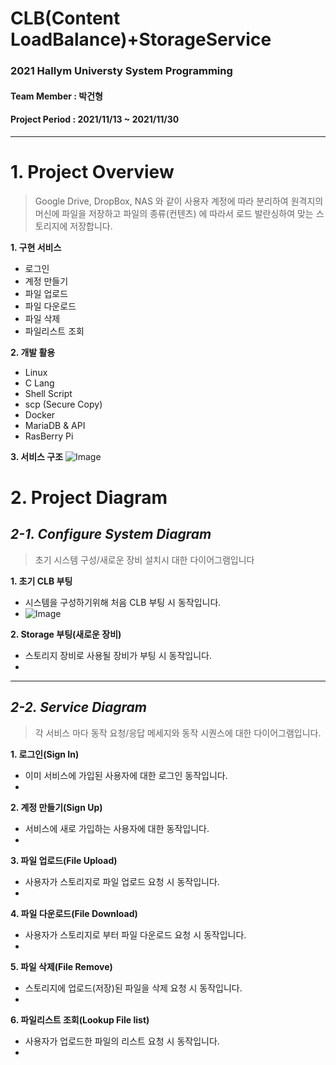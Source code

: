 # CLB(Content LoadBalance)+StorageService
### 2021 Hallym Universty System Programming

#### Team Member : 박건형
#### Project Period : 2021/11/13 ~ 2021/11/30
----

# 1. Project Overview
>Google Drive, DropBox, NAS 와 같이 사용자 계정에 따라 분리하여 원격지의 머신에 파일을 저장하고 파일의 종류(컨텐츠) 에 따라서 로드 발란싱하여 맞는 스토리지에 저장합니다.

**1. 구현 서비스**
- 로그인
- 계정 만들기
- 파일 업로드
- 파일 다운로드
- 파일 삭제
- 파일리스트 조회

**2. 개발 활용**
- Linux
- C Lang
- Shell Script
- scp (Secure Copy)
- Docker
- MariaDB & API
- RasBerry Pi

**3. 서비스 구조**
![Image](./readmeImg/Service_structure.JPG)

# 2. Project Diagram

## _2-1. Configure System Diagram_
>초기 시스템 구성/새로운 장비 설치시 대한 다이어그램입니다

**1. 초기 CLB 부팅**
- 시스템을 구성하기위해 처음 CLB 부팅 시 동작입니다.
- ![Image](./readmeImg/clbBoot.JPG)

**2. Storage 부팅(새로운 장비)**
- 스토리지 장비로 사용될 장비가 부팅 시 동작입니다.
- 

---

## _2-2. Service Diagram_
>각 서비스 마다 동작 요청/응답 메세지와 동작 시퀀스에 대한 다이어그램입니다.

**1. 로그인(Sign In)**
- 이미 서비스에 가입된 사용자에 대한 로그인 동작입니다.
- 

**2. 계정 만들기(Sign Up)**
- 서비스에 새로 가입하는 사용자에 대한 동작입니다.
- 

**3. 파일 업로드(File Upload)**
- 사용자가 스토리지로 파일 업로드 요청 시 동작입니다.
- 

**4. 파일 다운로드(File Download)**
- 사용자가 스토리지로 부터 파일 다운로드 요청 시 동작입니다.
- 

**5. 파일 삭제(File Remove)**
- 스토리지에 업로드(저장)된 파일을 삭제 요청 시 동작입니다.
- 

**6. 파일리스트 조회(Lookup File list)**
- 사용자가 업로드한 파일의 리스트 요청 시 동작입니다.
- 



